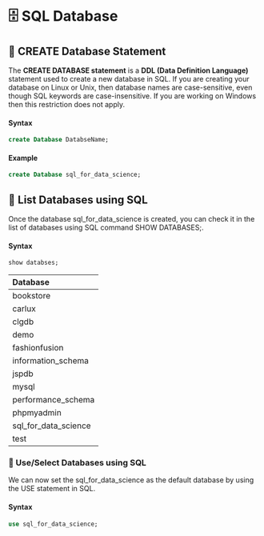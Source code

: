 # 🗄️ SQL Database

## 📌 CREATE Database Statement
The **CREATE DATABASE statement** is a **DDL (Data Definition Language)** statement used to create a new database in SQL. If you are creating your database on Linux or Unix, then database names are case-sensitive, even though SQL keywords are case-insensitive. If you are working on Windows then this restriction does not apply.

#### Syntax
```sql
create Database DatabseName;
```
#### Example
```sql
create Database sql_for_data_science;
```
## 📌 List Databases using SQL
Once the database sql_for_data_science is created, you can check it in the list of databases using SQL command SHOW DATABASES;.

#### Syntax
```sql
show databses;
```
| Database |
| :--- |
| bookstore |
| carlux |
| clgdb |
| demo |
| fashionfusion |
| information\_schema |
| jspdb |
| mysql |
| performance\_schema |
| phpmyadmin |
| sql\_for\_data\_science |
| test |

### 📌 Use/Select Databases using SQL

We can now set the sql_for_data_science as the default database by using the USE statement in SQL.

#### Syntax
```sql
use sql_for_data_science;
```